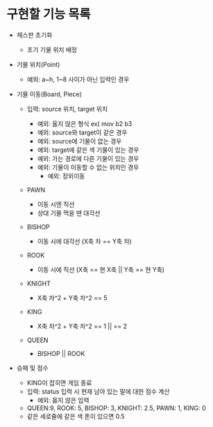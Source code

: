# 구현할 기능 목록

- 체스판 초기화
    - 초기 기물 위치 배정

- 기물 위치(Point)
    - 예외:  a~h, 1~8 사이가 아닌 입력인 경우
    

- 기물 이동(Board, Piece)
    - 입력: source 위치, target 위치
        - 예외: 옳지 않은 형식 ex) mov b2 b3
        - 예외: source와 target이 같은 경우
        - 예외: source에 기물이 없는 경우
        - 예외: target에 같은 색 기물이 있는 경우
        - 예외: 가는 경로에 다른 기물이 있는 경우
        - 예외: 기물이 이동할 수 없는 위치인 경우
            - 예외: 장외이동
    
    - PAWN
        - 이동 시엔 직선
        - 상대 기물 먹을 땐 대각선
    - BISHOP
        - 이동 시에 대각선 (X축 차 == Y축 차)
    - ROOK
        - 이동 시에 직선 (X축 == 현 X축 || Y축 == 현 Y축)
    - KNIGHT
        - X축 차^2 + Y축 차^2 == 5
    - KING
        - X축 차^2 + Y축 차^2 == 1 || == 2
    - QUEEN
        - BISHOP || ROOK
        
- 승패 및 점수
    - KING이 잡히면 게임 종료
    - 입력: status 입력 시 현재 남아 있는 말에 대한 점수 계산
        - 예외: 옳지 않은 입력
    - QUEEN:9, ROOK: 5, BISHOP: 3, KNIGHT: 2.5, PAWN: 1, KING: 0
    - 같은 세로줄에 같은 색 폰이 있으면 0.5